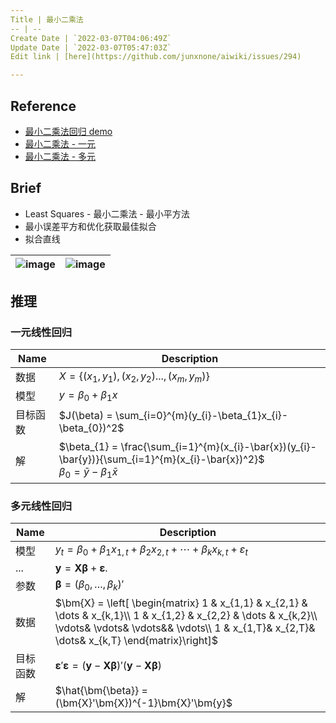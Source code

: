 ```yaml
---
Title | 最小二乘法
-- | --
Create Date | `2022-03-07T04:06:49Z`
Update Date | `2022-03-07T05:47:03Z`
Edit link | [here](https://github.com/junxnone/aiwiki/issues/294)

---
```

## Reference
- [最小二乘法回归 demo](https://phet.colorado.edu/sims/html/least-squares-regression/latest/least-squares-regression_en.html)
- [最小二乘法 - 一元](https://otexts.com/fppcn/least-squares.html)
- [最小二乘法 - 多元](https://otexts.com/fppcn/regression-matrices.html)

## Brief
- Least Squares - 最小二乘法 - 最小平方法
- 最小误差平方和优化获取最佳拟合
- 拟合直线


![image](https://user-images.githubusercontent.com/2216970/156966154-4eabd265-57ec-4b1b-9c2a-1e4f06653a2e.png) | ![image](https://user-images.githubusercontent.com/2216970/156966278-ac6d0421-9694-4265-a602-aebbbe7b963a.png)
-- | --

## 推理

### 一元线性回归

Name | Description
-- | --
数据 | $X = \left\{(x_{1}, y_{1}), (x_{2}, y_{2})..., (x_{m}, y_{m})\right\}$
模型 |  $y = \beta_{0} + \beta_{1}x$
目标函数 | $J(\beta) = \sum_{i=0}^{m}(y_{i}-\beta_{1}x_{i}-\beta_{0})^2$
解 | $\beta_{1} = \frac{\sum_{i=1}^{m}(x_{i}-\bar{x})(y_{i}-\bar{y})}{\sum_{i=1}^{m}(x_{i}-\bar{x})^2}$ <br> $\beta_{0} = \bar{y}-\beta_{1}\bar{x}$


### 多元线性回归

Name | Description
-- | --
模型 | $y_{t} = \beta_{0} + \beta_{1} x_{1,t} + \beta_{2} x_{2,t} + \cdots +  \beta_{k} x_{k,t} + \varepsilon_{t}$
... | $\bm{y} = \bm{X}\bm{\beta} + \bm{\varepsilon}.$
参数 | $\bm{\beta} = (\beta_{0},\dots,\beta_{k})'$
数据 | $\bm{X} = \left[     \begin{matrix}       1 & x_{1,1} & x_{2,1} & \dots & x_{k,1}\\       1 & x_{1,2} & x_{2,2} & \dots & x_{k,2}\\       \vdots& \vdots& \vdots&& \vdots\\       1 & x_{1,T}& x_{2,T}& \dots& x_{k,T}     \end{matrix}\right]$
目标函数 | $\bm{\varepsilon}'\bm{\varepsilon} = (\bm{y} - \bm{X}\bm{\beta})'(\bm{y} - \bm{X}\bm{\beta})$
解 | $\hat{\bm{\beta}} = (\bm{X}'\bm{X})^{-1}\bm{X}'\bm{y}$


